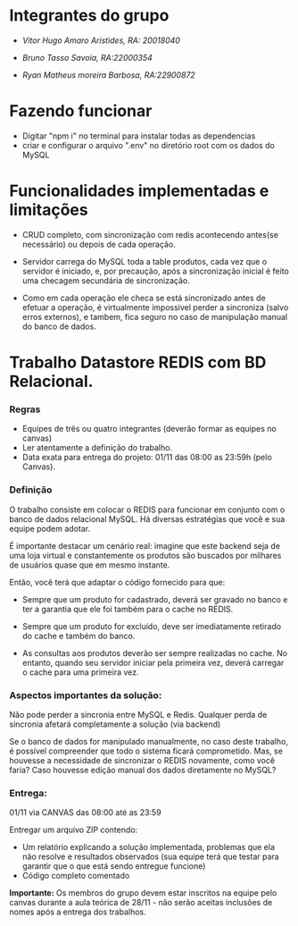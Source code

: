 # Integrantes do grupo

- *Vitor Hugo Amaro Aristides, RA: 20018040*

- *Bruno Tasso Savoia, RA:22000354*

- *Ryan Matheus moreira Barbosa, RA:22900872*

# Fazendo funcionar

- Digitar "npm i" no terminal para instalar todas as dependencias
- criar e configurar o arquivo ".env" no diretório root com os dados do MySQL

# Funcionalidades implementadas e limitações

- CRUD completo, com sincronização com redis acontecendo antes(se necessário) ou depois de cada operação.

- Servidor carrega do MySQL toda a table produtos, cada vez que o servidor é iniciado, e, por precaução, após a sincronização inicial é feito uma checagem secundária de sincronização.

- Como em cada operação ele checa se está sincronizado antes de efetuar a operação, é virtualmente impossivel perder a sincroniza (salvo erros externos), e tambem, fica seguro no caso de manipulação manual do banco de dados.







  







# Trabalho Datastore REDIS com BD Relacional.

### Regras
- Equipes de três ou quatro integrantes (deverão formar as equipes no canvas)
- Ler atentamente a definição do trabalho.
- Data exata para entrega do projeto: 01/11 das 08:00 as 23:59h (pelo Canvas).

### Definição

O trabalho consiste em colocar o REDIS para funcionar em conjunto com o banco de dados relacional MySQL. Há diversas estratégias que você e sua equipe podem adotar. 

É importante destacar um cenário real: imagine que este backend seja de uma loja virtual e constantemente os produtos são buscados por milhares de usuários quase que em mesmo instante.

Então, você terá que adaptar o código fornecido para que: 

- Sempre que um produto for cadastrado, deverá ser gravado no banco e ter a garantia que ele foi também para o cache no REDIS.

- Sempre que um produto for excluído, deve ser imediatamente retirado do cache e também do banco. 

- As consultas aos produtos deverão ser sempre realizadas no cache. No entanto, quando seu servidor iniciar pela primeira vez, deverá carregar o cache para uma primeira vez. 

### Aspectos importantes da solução:

Não pode perder a sincronia entre MySQL e Redis. Qualquer perda de sincronia afetará completamente a solução (via backend)

Se o banco de dados for manipulado manualmente, no caso deste trabalho, é possível compreender que todo o sistema ficará comprometido. Mas, se houvesse a necessidade de sincronizar o REDIS novamente, como você faria? Caso houvesse edição manual dos dados diretamente no MySQL? 

### Entrega: 

01/11 via CANVAS das 08:00 até as 23:59

Entregar um arquivo ZIP contendo:
- Um relatório explicando a solução implementada, problemas que ela não resolve e resultados observados (sua equipe terá que testar para garantir que o que está sendo entregue funcione)
- Código completo comentado

**Importante:** Os membros do grupo devem estar inscritos na equipe pelo canvas durante a aula teórica de 28/11 - não serão aceitas inclusões de nomes após a entrega dos trabalhos. 

